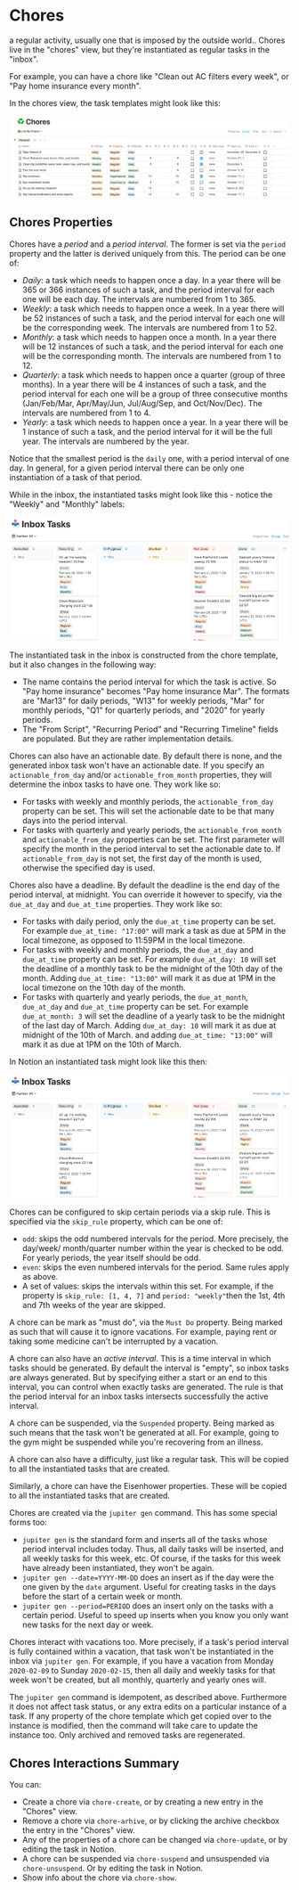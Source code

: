 # Chores

a regular activity, usually one that is imposed by the outside world.. Chores live in the
"chores" view, but they're instantiated as regular tasks in the "inbox".

For example, you can have a chore like "Clean out AC filters every week", or
"Pay home insurance every month".

In the chores view, the task templates might look like this:

![Chores templates](../assets/concepts-chores-view.png)

## Chores Properties

Chores have a _period_ and a _period interval_. The former is set via the `period`
property and the latter is derived uniquely from this. The period can be one of:

* _Daily_: a task which needs to happen once a day. In a year there will be 365 or 366
  instances of such a task, and the period interval for each one will be each day. The
  intervals are numbered from 1 to 365.
* _Weekly_: a task which needs to happen once a week. In a year there will be 52
  instances of such a task, and the period interval for each one will be the corresponding
  week. The intervals are numbered from 1 to 52.
* _Monthly_: a task which needs to happen once a month. In a year there will be 12
  instances of such a task, and the period interval for each one will be the corresponding
  month. The intervals are numbered from 1 to 12.
* _Quarterly_: a task which needs to happen once a quarter (group of three months). In a
  year there will be 4 instances of such a task, and the period interval for each one will
  be a group of three consecutive months (Jan/Feb/Mar, Apr/May/Jun, Jul/Aug/Sep, and Oct/Nov/Dec).
  The intervals are numbered from 1 to 4.
* _Yearly_: a task which needs to happen once a year. In a year there will be 1 instance
  of such a task, and the period interval for it will be the full year. The intervals
  are numbered by the year.

Notice that the smallest period is the `daily` one, with a period interval of one day. In
general, for a given period interval there can be only one instantiation of a task of that
period.

While in the inbox, the instantiated tasks might look like this - notice the "Weekly" and
"Monthly" labels:

![Inbox with chores](../assets/concepts-chores-instantiated.png)

The instantiated task in the inbox is constructed from the chore template, but
it also changes in the following way:

* The name contains the period interval for which the task is active. So "Pay home
  insurance" becomes "Pay home insurance Mar". The formats are "Mar13" for daily periods,
  "W13" for weekly periods, "Mar" for monthly periods, "Q1" for quarterly periods,
  and "2020" for yearly periods.
* The "From Script", "Recurring Period" and "Recurring Timeline" fields are populated. But
  they are rather implementation details.

Chores can also have an actionable date. By default there is none, and the generated
inbox task won't have an actionable date. If you specify an `actionable_from_day` and/or
`actionable_from_month` properties, they will determine the inbox tasks to have one. They work like
so:

* For tasks with weekly and monthly periods, the `actionable_from_day` property can be set. This
  will set the actionable date to be that many days into the period interval.
* For tasks with quarterly and yearly periods, the `actionable_from_month` and `actionable_from_day`
  properties can be set. The first parameter will specify the month in the period interval to
  set the actionable date to. If `actionable_from_day` is not set, the first day of the month is
  used, otherwise the specified day is used.

Chores also have a deadline. By default the deadline is the end day of the period
interval, at midnight. You can override it however to specify, via the `due_at_day` and
`due_at_time` properties. They work like so:

* For tasks with daily period, only the `due_at_time` property can be set. For example
  `due_at_time: "17:00"` will mark a task as due at 5PM in the local timezone, as opposed
  to 11:59PM in the local timezone.
* For tasks with weekly and monthly periods, the `due_at_day` and `due_at_time` property
  can be set. For example `due_at_day: 10` will set the deadline of a monthly task
  to be the midnight of the 10th day of the month. Adding `due_at_time: "13:00"` will
  mark it as due at 1PM in the local timezone on the 10th day of the month.
* For tasks with quarterly and yearly periods, the `due_at_month`, `due_at_day` and
  `due_at_time` property can be set. For example `due_at_month: 3` will set the deadline
  of a yearly task to be the midnight of the last day of March. Adding `due_at_day: 10`
  will mark it as due at midnight of the 10th of March. and adding `due_at_time: "13:00"`
  will mark it as due at 1PM on the 10th of March.

In Notion an instantiated task might look like this then:

![Instantiated chore image](../assets/concepts-chores-instantiated.png)

Chores can be configured to skip certain periods via a skip rule. This is
specified via the `skip_rule` property, which can be one of:

* `odd`: skips the odd numbered intervals for the period. More precisely, the day/week/
  month/quarter number within the year is checked to be odd. For yearly periods, the year
  itself should be odd.
* `even`: skips the even numbered intervals for the period. Same rules apply as above.
* A set of values: skips the intervals within this set. For example, if the property is
  `skip_rule: [1, 4, 7]` and `period: "weekly"`then the 1st, 4th and 7th weeks of the year
  are skipped.

A chore can be mark as "must do", via the `Must Do` property. Being marked
as such that will cause it to ignore vacations. For example, paying rent or taking some medicine
can't be interrupted by a vacation.

A chore can also have an _active interval_. This is a time interval in which tasks
should be generated. By default the interval is "empty", so inbox tasks are always generated.
But by specifying either a start or an end to this interval, you can control when exactly
tasks are generated. The rule is that the period interval for an inbox tasks intersects successfully
the active interval.

A chore can be suspended, via the `Suspended` property. Being marked as such means
that the task won't be generated at all. For example, going to the gym might be suspended while
you're recovering from an illness.

A chore can also have a difficulty, just like a regular task. This will be copied
to all the instantiated tasks that are created.

Similarly, a chore can have the Eisenhower properties. These will be copied to
all the instantiated tasks that are created.

Chores are created via the `jupiter gen` command. This has some special
forms too:

* `jupiter gen` is the standard form and inserts all of the
  tasks whose period interval includes today. Thus, all daily tasks will be inserted, and
  all weekly tasks for this week, etc. Of course, if the tasks for this week have already
  been instantiated, they won't be again.
* `jupiter gen --date=YYYY-MM-DD` does an insert as if the day
  were the one given by the `date` argument. Useful for creating tasks in the days before
  the start of a certain week or month.
* `jupiter gen --period=PERIOD` does an insert only on the
  tasks with a certain period. Useful to speed up inserts when you know you only want
  new tasks for the next day or week.

Chores interact with vacations too. More precisely, if a task's period interval
is fully contained within a vacation, that task won't be instantiated in the inbox via
`jupiter gen`. For example, if you have a vacation from Monday `2020-02-09` to
Sunday `2020-02-15`, then all daily and weekly tasks for that week won't be created, but
all monthly, quarterly and yearly ones will.

The `jupiter gen` command is idempotent, as described above. Furthermore it does
not affect task status, or any extra edits on a particular instance of a task. If any property
of the chore template which get copied over to the instance is modified, then the command
will take care to update the instance too. Only archived and removed tasks are regenerated.

## Chores Interactions Summary

You can:

* Create a chore via `chore-create`, or by creating a new entry in the "Chores" view.
* Remove a chore via `chore-arhive`, or by clicking the archive checkbox the entry in the "Chores" view.
* Any of the properties of a chore can be changed via `chore-update`, or by editing the task in Notion.
* A chore can be suspended via `chore-suspend` and unsuspended via `chore-unsuspend`.
  Or by editing the task in Notion.
* Show info about the chore via `chore-show`.
